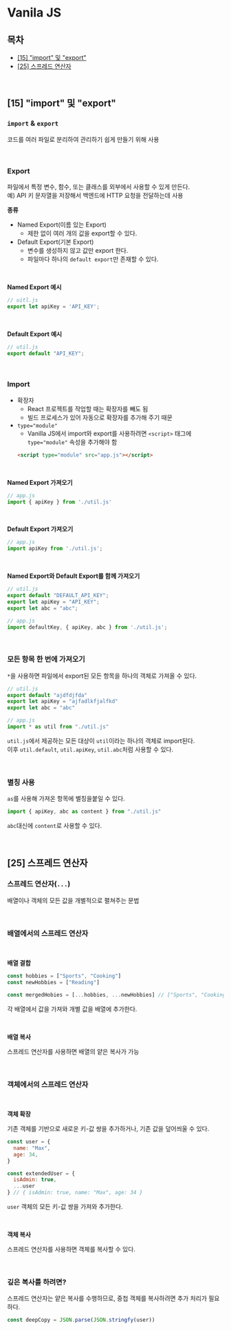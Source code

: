 # Vanila JS

## 목차
- [[15] "import" 및 "export"](#15-import-및-export)
- [[25] 스프레드 연산자](#25-스프레드-연산자)

<br>

## [15] "import" 및 "export"

### `import` & `export`
코드를 여러 파일로 분리하여 관리하기 쉽게 만들기 위해 사용

<br>

### Export
파일에서 특정 변수, 함수, 또는 클래스를 외부에서 사용할 수 있게 만든다.<br>
예) API 키 문자열을 저장해서 백엔드에 HTTP 요청을 전달하는데 사용

**종류**
- Named Export(이름 있는 Export)
  - 제한 없이 여러 개의 값을 export할 수 있다.
- Default Export(기본 Export)
  - 변수를 생성하지 않고 값만 export 한다.
  - 파일마다 하나의 `default export`만 존재할 수 있다.


<br>

**Named Export 예시**

```js
// uitl.js
export let apiKey = 'API_KEY';
```
<br>

**Default Export 예시**
```js
// util.js
export default "API_KEY";
```

<br>


### Import

- 확장자
  - React 프로젝트를 작업할 때는 확장자를 빼도 됨
  - 빌드 프로세스가 있어 자동으로 확장자를 추가해 주기 때문
- `type="module"`
  - Vanilla JS에서 import와 export를 사용하려면 `<script>` 태그에 `type="module"` 속성을 추가해야 함
  ```html
  <script type="module" src="app.js"></script>
  ```

<br>

**Named Export 가져오기**
```js
// app.js
import { apiKey } from './util.js'
```
<br>

**Default Export 가져오기**
```js
// app.js
import apiKey from './util.js';
```
<br>

**Named Export와 Default Export를 함께 가져오기**
```js
// util.js
export default "DEFAULT_API_KEY";
export let apiKey = "API_KEY";
export let abc = "abc";
```

```js
// app.js
import defaultKey, { apiKey, abc } from './util.js';
```

<br>

### 모든 항목 한 번에 가져오기

`*`을 사용하면 파일에서 export된 모든 항목을 하나의 객체로 가져올 수 있다.

```js
// util.js
export default "ajdfdjfda"
export let apiKey = "ajfadlkfjalfkd"
export let abc = "abc"
```
```js
// app.js
import * as util from "./util.js"
```
`util.js`에서 제공하는 모든 대상이 `util`이라는 하나의 객체로 import된다.<br>
이후 `util.default`, `util.apiKey`, `util.abc`처럼 사용할 수 있다.

<br>

### 별칭 사용

`as`를 사용해 가져온 항목에 별칭을붙일 수 있다.
```js
import { apiKey, abc as content } from "./util.js"
```
`abc`대신에 `content`로 사용할 수 있다.

<br>

## [25] 스프레드 연산자

### 스프레드 연산자(`...`)
배열이나 객체의 모든 값을 개별적으로 펼쳐주는 문법

<br>

### 배열에서의 스프레드 연산자
<br>

**배열 결합**

```js 
const hobbies = ["Sports", "Cooking"]
const newHobbies = ["Reading"]

const mergedHobies = [...hobbies, ...newHobbies] // ["Sports", "Cooking", "Reading"]
```
각 배열에서 값을 가져와 개별 값을 배열에 추가한다.

<br>

**배열 복사**

스프레드 연산자를 사용하면 배열의 얕은 복사가 가능

<br>

### 객체에서의 스프레드 연산자
<br>

**객체 확장**

기존 객체를 기반으로 새로운 키-값 쌍을 추가하거나, 기존 값을 덮어씌울 수 있다.

```js
const user = {
  name: "Max",
  age: 34,
}

const extendedUser = {
  isAdmin: true,
  ...user
} // { isAdmin: true, name: "Max", age: 34 }
```
`user` 객체의 모든 키-값 쌍을 가져와 추가한다.

<br>

**객체 복사**

스프레드 연산자를 사용하면 객체를 복사할 수 있다.

<br>


### 깊은 복사를 하려면?

스프레드 연산자는 얕은 복사를 수행하므로, 중첩 객체를 복사하려면 추가 처리가 필요하다.

```js
const deepCopy = JSON.parse(JSON.stringfy(user))
```

